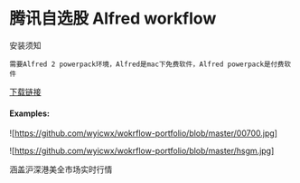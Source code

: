 # 腾讯自选股 Alfred workflow

安装须知
```
需要Alfred 2 powerpack环境，Alfred是mac下免费软件，Alfred powerpack是付费软件
```

[下载链接](https://github.com/wyicwx/wokrflow-portfolio/raw/master/Downloads/Tencent-portfolio.alfredworkflow)

#### Examples:

![https://github.com/wyicwx/wokrflow-portfolio/blob/master/00700.jpg]

![https://github.com/wyicwx/wokrflow-portfolio/blob/master/hsgm.jpg]

涵盖沪深港美全市场实时行情

